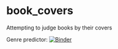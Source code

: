 # book_covers
Attempting to judge books by their covers

Genre predictor: 
[![Binder](https://mybinder.org/badge_logo.svg)](https://mybinder.org/v2/gh/whitakk/book_covers/master?urlpath=voila%2Frender%2Fbook_genre_predictor.ipynb)
